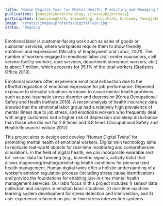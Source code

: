 ```yaml
---
title: 'Human Digital Twin for Mental Health: Predicting and Managing Stress Risks for Emotion Workers'
publications: [kang2022understanding, zitouni2022privacy]
participated: [JoonyoungPark, SoowonKang, EunjiPark, DuriLee, YoungjiKoh, YunjoHan, TaeHoonLee]
image: '/static/images/projects/DigitalTwin.jpg'
status: 'Ongoing'
---
```


Emotional labor is customer-facing work such as sales of goods or customer services, where workplaces require them to show friendly emotions and expressions (Ministry of Employment and Labor, 2021). The number of workers engaged in emotional labor (call center counselors, civil service facility workers, care services, department store/mart workers, etc.) is about 7 million, which accounts for 35.1% of the total workers (Statistics Office 2019).

Emotional workers often experience emotional exhaustion due to the effortful regulation of emotional expression for job performance. Repeated exposure to stressful situations is known to cause mental health problems such as post-traumatic stress disorder and depression (Korea Occupational Safety and Health Institute 2018). A recent analysis of health insurance data showed that the emotional labor group had a relatively high prevalence of mental illness due to job stress, and emotional workers who frequently deal with angry customers had a higher risk of depression and sleep disturbance than those who did not for 2.9 times and 3.8 times (Occupational Safety and Health Research Institute 2017).

This project aims to design and develop “Human Digital Twins” for promoting mental health of emotional workers. Digital twin technology aims to replicate real-world objects for real-time monitoring and comprehensive simulations. In the field of digital health, we can incorporate wearable and IoT sensor data for twinning (e.g., biometric signals, activity data) that allows diagnosing/treating/predicting health conditions for personalized health management. Human digital twins offer a holistic understanding of a worker’s emotion regulation process (including stress cause identification) and provide the foundations for enabling just-in-time mental health management services. Our lab’s focus in this project includes 1) sensor data collection and analysis in emotion labor situations, 2) real-time machine learning system development for stress detection and intervention, and 3) user experience research on just-in-time stress intervention systems.
